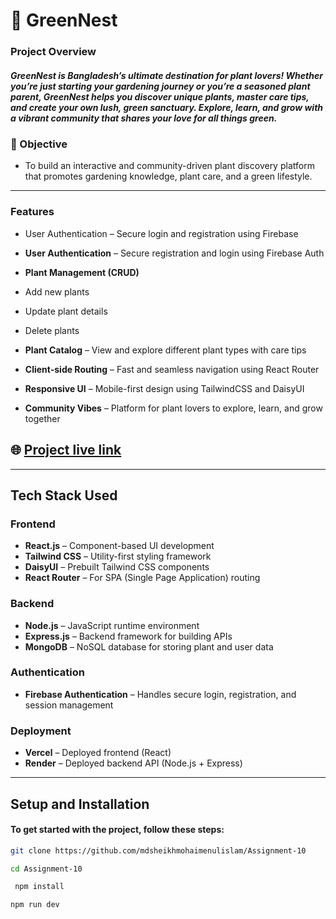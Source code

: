 
# 🌿 GreenNest

### Project Overview

##### GreenNest is Bangladesh’s ultimate destination for plant lovers! Whether you’re just starting your gardening journey or you’re a seasoned plant parent, GreenNest helps you discover unique plants, master care tips, and create your own lush, green sanctuary. Explore, learn, and grow with a vibrant community that shares your love for all things green.


### 📌 Objective
- To build an interactive and community-driven plant discovery platform that promotes gardening knowledge, plant care, and a green lifestyle.

---

### Features

- User Authentication – Secure login and registration using Firebase

-  **User Authentication** – Secure registration and login using Firebase Auth  
-  **Plant Management (CRUD)**  
  -  Add new plants  
  -  Update plant details  
  -  Delete plants  
-  **Plant Catalog** – View and explore different plant types with care tips  
-  **Client-side Routing** – Fast and seamless navigation using React Router  
-  **Responsive UI** – Mobile-first design using TailwindCSS and DaisyUI  
-  **Community Vibes** – Platform for plant lovers to explore, learn, and grow together
 
 ## 🌐 [Project live link](https://worldsmarathons-ab5a1.web.app/)

---

##  Tech Stack Used

###  Frontend
- **React.js** – Component-based UI development  
- **Tailwind CSS** – Utility-first styling framework  
- **DaisyUI** – Prebuilt Tailwind CSS components  
- **React Router** – For SPA (Single Page Application) routing  

###  Backend
- **Node.js** – JavaScript runtime environment  
- **Express.js** – Backend framework for building APIs  
- **MongoDB** – NoSQL database for storing plant and user data  

###  Authentication
- **Firebase Authentication** – Handles secure login, registration, and session management

###  Deployment
- **Vercel** – Deployed frontend (React)  
- **Render** – Deployed backend API (Node.js + Express)

---

## Setup and Installation
#### To get started with the project, follow these steps:

```bash
git clone https://github.com/mdsheikhmohaimenulislam/Assignment-10

```

```bash
cd Assignment-10

```

```bash
 npm install

```


```bash
npm run dev

```